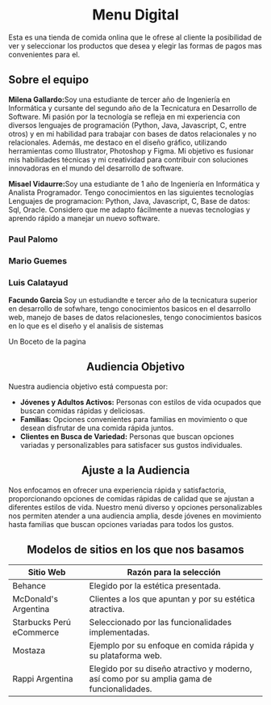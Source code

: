 <h1 align="center"> Menu Digital </h1>
<p> Esta es una tienda de comida onlina que le ofrese al cliente la posibilidad de ver y seleccionar los productos que desea y elegir las formas de pagos mas convenientes para el. </p>
<h2> Sobre el equipo </h2>
<p><strong>Milena Gallardo:</strong>Soy una estudiante de tercer año de Ingeniería en Informática y cursante del segundo año de la Tecnicatura en Desarrollo de Software. Mi pasión por la tecnología se refleja en mi experiencia con diversos lenguajes de programación (Python, Java, Javascript, C, entre otros) y en mi habilidad para trabajar con bases de datos relacionales y no relacionales. Además, me destaco en el diseño gráfico, utilizando herramientas como Illustrator, Photoshop y Figma. Mi objetivo es fusionar mis habilidades técnicas y mi creatividad para contribuir con soluciones innovadoras en el mundo del desarrollo de software.</p> 
<p><strong>Misael Vidaurre:</strong>Soy una estudiante de 1 año de Ingeniería en Informática y Analista Programador. Tengo conocimientos en las siguientes tecnologías Lenguajes de programacion: Python, Java, Javascript, C, Base de datos: Sql, Oracle. Considero que me adapto fácilmente a nuevas tecnologias y aprendo rápido a manejar un nuevo software.</p> 
<h3> Paul Palomo  </h3>
<h3> Mario Guemes  </h3>
<h3> Luis Calatayud </h3>
<p><strong>Facundo Garcia </strong> Soy un estudiandte e tercer año de la tecnicatura superior en desarrollo de sofwhare, tengo conocimientos basicos en el desarrollo web, manejo de bases de datos relacionesles, tengo conocimientos basicos en lo que es el diseño y el analisis de sistemas</p>
<a src = "https://www.figma.com/file/ddOZ67rpSl6r3wZDi8Plu1/Untitled?type=design&node-id=0-1&mode=design"> Un Boceto de la pagina </a>

<h2 align="center"> Audiencia Objetivo</h2>

<p>Nuestra audiencia objetivo está compuesta por: </p>

- **Jóvenes y Adultos Activos:** Personas con estilos de vida ocupados que buscan comidas rápidas y deliciosas.
- **Familias:** Opciones convenientes para familias en movimiento o que desean disfrutar de una comida rápida juntos.
- **Clientes en Busca de Variedad:** Personas que buscan opciones variadas y personalizables para satisfacer sus gustos individuales.

<h2 align="center">Ajuste a la Audiencia</h2>

<p>Nos enfocamos en ofrecer una experiencia rápida y satisfactoria, proporcionando opciones de comidas rápidas de calidad que se ajustan a diferentes estilos de vida. Nuestro menú diverso y opciones personalizables nos permiten atender a una audiencia amplia, desde jóvenes en movimiento hasta familias que buscan opciones variadas para todos los gustos.</p>


<h2 align="center">Modelos de sitios en los que nos basamos</h2>

| Sitio Web                 | Razón para la selección                                     |
| ------------------------- | ----------------------------------------------------------- |
| Behance                   | Elegido por la estética presentada.                          |
| McDonald's Argentina      | Clientes a los que apuntan y por su estética atractiva.      |
| Starbucks Perú eCommerce  | Seleccionado por las funcionalidades implementadas.          |
| Mostaza                   | Ejemplo por su enfoque en comida rápida y su plataforma web. |
| Rappi Argentina           | Elegido por su diseño atractivo y moderno, así como por su amplia gama de funcionalidades. |

